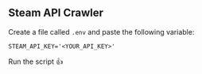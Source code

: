 ## Steam API Crawler
Create a file called ```.env``` and paste the following variable:

```STEAM_API_KEY='<YOUR_API_KEY>'```

Run the script 👍
